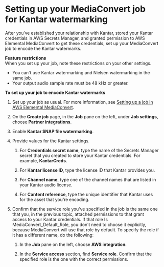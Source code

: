 # Setting up your MediaConvert job for Kantar watermarking<a name="setting-up-your-job-for-kantar-watermarking"></a>

After you've established your relationship with Kantar, stored your Kantar credentials in AWS Secrets Manager, and granted permission to AWS Elemental MediaConvert to get these credentials, set up your MediaConvert job to encode the Kantar watermarks\.

**Feature restrictions**  
When you set up your job, note these restrictions on your other settings\.
+ You can't use Kantar watermarking and Nielsen watermarking in the same job\.
+ Your output audio sample rate must be 48 kHz or greater\.

**To set up your job to encode Kantar watermarks**

1. Set up your job as usual\. For more information, see [Setting up a job in AWS Elemental MediaConvert](setting-up-a-job.md)\.

1. On the **Create job** page, in the **Job** pane on the left, under **Job settings**, choose **Partner integrations**\.

1. Enable **Kantar SNAP file watermarking**\.

1. Provide values for the Kantar settings\.

   1. For **Credentials secret name**, type the name of the Secrets Manager secret that you created to store your Kantar credentials\. For example, **KantarCreds**\.

   1. For **Kantar license ID**, type the license ID that Kantar provides you\.

   1. For **Channel name**, type one of the channel names that are listed in your Kantar audio license\.

   1. For **Content reference**, type the unique identifier that Kantar uses for the asset that you're encoding\.

1. Confirm that the service role you've specified in the job is the same one that you, in the previous topic, attached permissions to that grant access to your Kantar credentials\. If that role Is MediaConvert\_Default\_Role, you don't need to choose it explicitly, because MediaConvert will use that role by default\. To specify the role if it has a different name, do the following:

   1. In the **Job** pane on the left, choose **AWS integration**\.

   1. In the **Service access** section, find **Service role**\. Confirm that the specified role is the one with the correct permissions\.